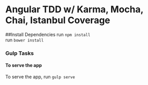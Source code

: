 # Angular TDD w/ Karma, Mocha, Chai, Istanbul Coverage

##Install Dependencies
run `npm install` <br/>
run `bower install`

### Gulp Tasks 

#### To serve the app
To serve the app, run `gulp serve`
